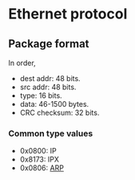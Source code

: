 # Ethernet protocol
## Package format
In order,
- dest addr: 48 bits.
- src addr: 48 bits.
- type: 16 bits.
- data: 46-1500 bytes.
- CRC checksum: 32 bits.
### Common type values
- 0x0800: IP
- 0x8173: IPX
- 0x0806: [ARP](arp.md)

